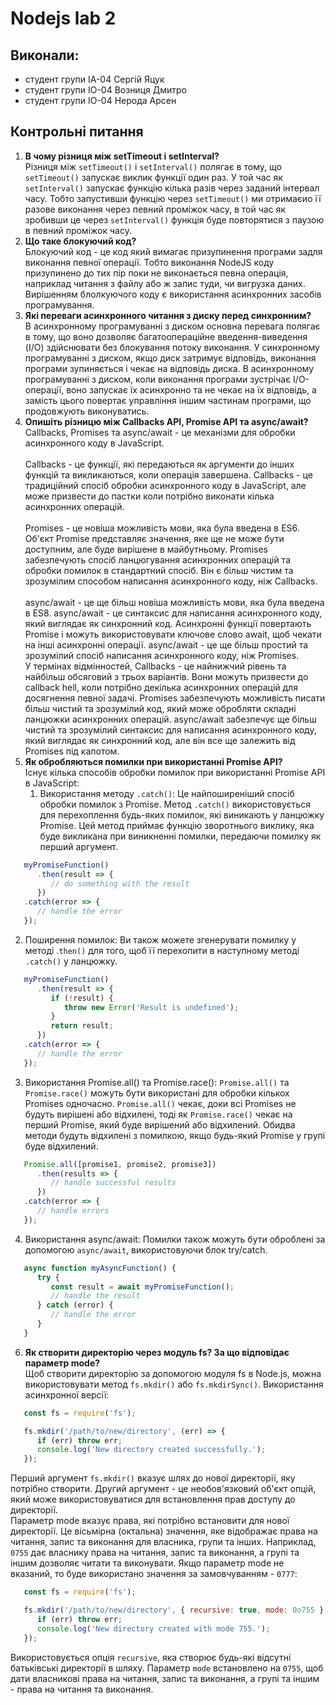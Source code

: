 # Nodejs lab 2

## Виконали:

- студент групи ІА-04 Сергій Яцук
- студент групи ІО-04 Возниця Дмитро
- студент групи ІО-04 Нерода Арсен

## Контрольні питання

1. **В чому різниця між setTimeout i setInterval?**
   <br>
   Різниця між `setTimeout()` і `setInterval()` полягає в тому, що `setTimeout()` запускає виклик функції один раз. У той час як `setInterval()` запускає функцію кілька разів через заданий інтервал часу. Тобто запустивши функцію через `setTimeout()` ми отримаєио її разове виконання через певний проміжок часу, в той час як зробивши це через `setInterval()` функція буде повторятися з паузою в певний проміжок часу.
   <br>
2. **Що таке блокуючий код?**
   <br>
   Блокуючий код - це код який вимагає призупинення програми задля виконання певної операції. Тобто виконання NodeJS коду призупинено до тих пір поки не виконається певна операція, наприклад читання з файлу або ж запис туди, чи вигрузка даних. Вирішенням блолкуючого коду є використання асинхронних засобів програмування.
   <br>
3. **Які переваги асинхронного читання з диску перед синхронним?**
   <br>
   В асинхронному програмуванні з диском основна перевага полягає в тому, що воно дозволяє багатоопераційне введення-виведення (I/O) здійснювати без блокування потоку виконання. У синхронному програмуванні з диском, якщо диск затримує відповідь, виконання програми зупиняється і чекає на відповідь диска. В асинхронному програмуванні з диском, коли виконання програми зустрічає I/O-операції, воно запускає їх асинхронно та не чекає на їх відповідь, а замість цього повертає управління іншим частинам програми, що продовжують виконуватись.
   <br>
4. **Опишіть різницю між Callbacks API, Promise API та async/await?**
   <br>
   Callbacks, Promises та async/await - це механізми для обробки асинхронного коду в JavaScript.
   <br>   
   Callbacks - це функції, які передаються як аргументи до інших функцій та викликаються, коли операція завершена. Callbacks - це традиційний спосіб обробки асинхронного коду в JavaScript, але може призвести до пастки коли потрібно виконати кілька асинхронних операцій.
   <br>   
   Promises - це новіша можливість мови, яка була введена в ES6. Об'єкт Promise представляє значення, яке ще не може бути доступним, але буде вирішене в майбутньому. Promises забезпечують спосіб ланцюгування асинхронних операцій та обробки помилок в стандартний спосіб. Він є більш чистим та зрозумілим способом написання асинхронного коду, ніж Callbacks.
   <br>   
   async/await - це ще більш новіша можливість мови, яка була введена в ES8. async/await - це синтаксис для написання асинхронного коду, який виглядає як синхронний код. Асинхронні функції повертають Promise і можуть використовувати ключове слово await, щоб чекати на інші асинхронні операції. async/await - це ще більш простий та зрозумілий спосіб написання асинхронного коду, ніж Promises.
   <br>
   У термінах відмінностей, Callbacks - це найнижчий рівень та найбільш обсяговий з трьох варіантів. Вони можуть призвести до callback hell, коли потрібно декілька асинхронних операцій для досягнення певної задачі. Promises забезпечують можливість писати більш чистий та зрозумілий код, який може обробляти складні ланцюжки асинхронних операцій. async/await забезпечує ще більш чистий та зрозумілий синтаксис для написання асинхронного коду, який виглядає як синхронний код, але він все ще залежить від Promises під капотом.
   <br>
5. **Як обробляються помилки при використанні Promise API?**
   <br>
   Існує кілька способів обробки помилок при використанні Promise API в JavaScript:
   <br>   
   1. Використання методу `.catch()`: Це найпоширеніший спосіб обробки помилок з Promise. Метод `.catch()` використовується для перехоплення будь-яких помилок, які виникають у ланцюжку Promise. Цей метод приймає функцію зворотнього виклику, яка буде викликана при виникненні помилки, передаючи помилку як перший аргумент.
```javascript
   myPromiseFunction()
      .then(result => {
         // do something with the result
      })
   .catch(error => {
      // handle the error
   });
```

   2. Поширення помилок: Ви також можете згенерувати помилку у методі .`then()` для того, щоб її перехопити в наступному методі `.catch()` у ланцюжку.
```javascript
   myPromiseFunction()
      .then(result => {
         if (!result) {
            throw new Error('Result is undefined');
         }
         return result;
      })
   .catch(error => {
      // handle the error
   });
```
   3. Використання Promise.all() та Promise.race(): `Promise.all()` та `Promise.race()` можуть бути використані для обробки кількох Promises одночасно. `Promise.all()` чекає, доки всі Promises не будуть вирішені або відхилені, тоді як `Promise.race()` чекає на перший Promise, який буде вирішений або відхилений. Обидва методи будуть відхилені з помилкою, якщо будь-який Promise у групі буде відхилений.
```javascript
   Promise.all([promise1, promise2, promise3])
      .then(results => {
         // handle successful results
      })
   .catch(error => {
      // handle errors
   });
```
   4. Використання async/await: Помилки також можуть бути оброблені за допомогою `async/await`, використовуючи блок try/catch.
```javascript
   async function myAsyncFunction() {
      try {
         const result = await myPromiseFunction();
         // handle the result
      } catch (error) {
         // handle the error
      }
   }
```
6. **Як створити директорію через модуль fs? За що відповідає параметр mode?**
   <br>
   Щоб створити директорію за допомогою модуля fs в Node.js, можна використовувати метод `fs.mkdir()` або `fs.mkdirSync()`. Використання асинхронної версії:
```javascript
   const fs = require('fs');

   fs.mkdir('/path/to/new/directory', (err) => {
      if (err) throw err;
      console.log('New directory created successfully.');
   });
```
   Перший аргумент `fs.mkdir()` вказує шлях до нової директорії, яку потрібно створити. Другий аргумент - це необов'язковий об'єкт опцій, який може використовуватися для встановлення прав доступу до директорії.
   <br>
   Параметр mode вказує права, які потрібно встановити для нової директорії. Це вісьмірна (октальна) значення, яке відображає права на читання, запис та виконання для власника, групи та інших. Наприклад, `0755` дає власнику права на читання, запис та виконання, а групі та іншим дозволяє читати та виконувати. Якщо параметр mode не вказаний, то буде використано значення за замовчуванням - `0777`:
```javascript
   const fs = require('fs');

   fs.mkdir('/path/to/new/directory', { recursive: true, mode: 0o755 }, (err) => {
      if (err) throw err;
      console.log('New directory created with mode 755.');
   });
```
   Використовується опція `recursive`, яка створює будь-які відсутні батьківські директорії в шляху. Параметр `mode` встановлено на `0755`, щоб дати власникові права на читання, запис та виконання, а групі та іншим - права на читання та виконання.
